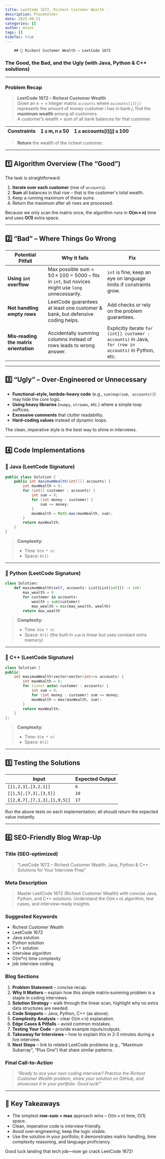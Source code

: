 ```yaml
---
title: LeetCode 1672. Richest Customer Wealth - 
description: Placeholder
date: 2025-09-21
categories: []
author: moses
tags: []
hideToc: true
---
```

        ## 🚀 Richest Customer Wealth – LeetCode 1672  
### The Good, the Bad, and the Ugly (with Java, Python & C++ solutions)

---

### Problem Recap

> **LeetCode 1672 – Richest Customer Wealth**  
> Given an `m × n` integer matrix `accounts` where `accounts[i][j]` represents the amount of money customer *i* has in bank *j*, find the **maximum wealth** among all customers.  
> A customer’s wealth = sum of all bank balances for that customer.

| Constraints | 1 ≤ m, n ≤ 50 | 1 ≤ accounts[i][j] ≤ 100 |
|-------------|---------------|---------------------------|

> **Return** the wealth of the richest customer.

---

## 1️⃣ Algorithm Overview (The “Good”)

The task is straightforward:

1. **Iterate over each customer** (row of `accounts`).
2. **Sum** all balances in that row – that is the customer's total wealth.
3. Keep a running maximum of these sums.
4. Return the maximum after all rows are processed.

Because we only scan the matrix once, the algorithm runs in **O(m × n)** time and uses **O(1)** extra space.

---

## 2️⃣ “Bad” – Where Things Go Wrong

| Potential Pitfall | Why it fails | Fix |
|-------------------|--------------|-----|
| **Using `int` overflow** | Max possible sum = 50 × 100 = 5000 – fits in `int`, but novices might use `long` unnecessarily. | `int` is fine; keep an eye on language limits if constraints grow. |
| **Not handling empty rows** | LeetCode guarantees at least one customer & bank, but defensive coding helps. | Add checks or rely on the problem guarantees. |
| **Mis‑reading the matrix orientation** | Accidentally summing columns instead of rows leads to wrong answer. | Explicitly iterate `for (int[] customer : accounts)` in Java, `for (row in accounts)` in Python, etc. |

---

## 3️⃣ “Ugly” – Over‑Engineered or Unnecessary

- **Functional‑style, lambda‑heavy code** (e.g., `sum(map(sum, accounts))`) may hide the core logic.
- **Using heavy libraries** (`numpy`, `streams`, etc.) where a simple loop suffices.
- **Excessive comments** that clutter readability.
- **Hard‑coding values** instead of dynamic loops.

The clean, imperative style is the best way to shine in interviews.

---

## 4️⃣ Code Implementations

### 📜 Java (LeetCode Signature)

```java
public class Solution {
    public int maximumWealth(int[][] accounts) {
        int maxWealth = 0;
        for (int[] customer : accounts) {
            int sum = 0;
            for (int money : customer) {
                sum += money;
            }
            maxWealth = Math.max(maxWealth, sum);
        }
        return maxWealth;
    }
}
```

> **Complexity**:  
> - Time: `O(m * n)`  
> - Space: `O(1)`

---

### 📜 Python (LeetCode Signature)

```python
class Solution:
    def maximumWealth(self, accounts: List[List[int]]) -> int:
        max_wealth = 0
        for customer in accounts:
            wealth = sum(customer)
            max_wealth = max(max_wealth, wealth)
        return max_wealth
```

> **Complexity**:  
> - Time: `O(m * n)`  
> - Space: `O(1)` (the built‑in `sum` is linear but uses constant extra memory)

---

### 📜 C++ (LeetCode Signature)

```cpp
class Solution {
public:
    int maximumWealth(vector<vector<int>>& accounts) {
        int maxWealth = 0;
        for (const auto& customer : accounts) {
            int sum = 0;
            for (int money : customer) sum += money;
            maxWealth = max(maxWealth, sum);
        }
        return maxWealth;
    }
};
```

> **Complexity**:  
> - Time: `O(m * n)`  
> - Space: `O(1)`

---

## 5️⃣ Testing the Solutions

| Input | Expected Output |
|-------|-----------------|
| `[[1,2,3],[3,2,1]]` | `6` |
| `[[1,5],[7,3],[3,5]]` | `10` |
| `[[2,8,7],[7,1,3],[1,9,5]]` | `17` |

Run the above tests on each implementation; all should return the expected value instantly.

---

## 6️⃣ SEO‑Friendly Blog Wrap‑Up

### Title (SEO‑optimized)
> “LeetCode 1672 – Richest Customer Wealth: Java, Python & C++ Solutions for Your Interview Prep”

### Meta Description
> Master LeetCode 1672 (Richest Customer Wealth) with concise Java, Python, and C++ solutions. Understand the O(m × n) algorithm, test cases, and interview‑ready insights.

### Suggested Keywords
- Richest Customer Wealth  
- LeetCode 1672  
- Java solution  
- Python solution  
- C++ solution  
- interview algorithm  
- O(m*n) time complexity  
- job interview coding

### Blog Sections

1. **Problem Statement** – concise recap.
2. **Why It Matters** – explain how this simple matrix‑summing problem is a staple in coding interviews.
3. **Solution Strategy** – walk through the linear scan, highlight why no extra data structures are needed.
4. **Code Snippets** – Java, Python, C++ (as above).
5. **Complexity Analysis** – clear O(m × n) explanation.
6. **Edge Cases & Pitfalls** – avoid common mistakes.
7. **Testing Your Code** – provide example inputs/outputs.
8. **Takeaway for Interviews** – how to explain this in 2‑3 minutes during a live interview.
9. **Next Steps** – link to related LeetCode problems (e.g., “Maximum Subarray”, “Plus One”) that share similar patterns.

### Final Call‑to‑Action

> *“Ready to ace your next coding interview? Practice the Richest Customer Wealth problem, share your solution on GitHub, and showcase it in your portfolio. Good luck!”*

---

## 🎉 Key Takeaways

- The simplest **row‑sum + max** approach wins – O(m × n) time, O(1) space.
- Clean, imperative code is interview‑friendly.
- Avoid over‑engineering; keep the logic visible.
- Use the solution in your portfolio; it demonstrates matrix handling, time complexity reasoning, and language proficiency.

Good luck landing that tech job—now go crack LeetCode 1672!